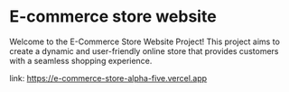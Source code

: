 
# E-commerce store website

Welcome to the E-Commerce Store Website Project! This project aims to create a dynamic and user-friendly online store that provides customers with a seamless shopping experience. 

link: https://e-commerce-store-alpha-five.vercel.app
